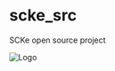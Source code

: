 # scke_src
 SCKe open source project

![Logo](https://raw.githubusercontent.com/bcb-coin/bcb_src/master/bcb_logo.ico) 
